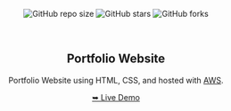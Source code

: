 <div align="center">

![GitHub repo size](https://img.shields.io/github/repo-size/Alejandro906/Portfolio-Website)
![GitHub stars](https://img.shields.io/github/stars/Alejandro906/Portfolio-Website?style=social)
![GitHub forks](https://img.shields.io/github/forks/Alejandro906/Portfolio-Website?style=social)

<br />

## Portfolio Website

Portfolio Website using HTML, CSS, and hosted with [AWS](https://aws.amazon.com/free/?gclid=Cj0KCQiA19e8BhCVARIsALpFMgE1J-cADzLpavlXvaKNPK7hMdGVpamKMt__TWhVy8CIgxl8akeXAuAaAkZREALw_wcB&trk=15faae9b-ab87-4e8f-8946-c46e8264e383&sc_channel=ps&ef_id=Cj0KCQiA19e8BhCVARIsALpFMgE1J-cADzLpavlXvaKNPK7hMdGVpamKMt__TWhVy8CIgxl8akeXAuAaAkZREALw_wcB:G:s&s_kwcid=AL!4422!3!645208863523!e!!g!!amazon%20aws!19572078132!145087520613&all-free-tier.sort-by=item.additionalFields.SortRank&all-free-tier.sort-order=asc&awsf.Free%20Tier%20Types=*all&awsf.Free%20Tier%20Categories=*all).

[➥ Live Demo](<insert your live demo link heree>)

</div>
